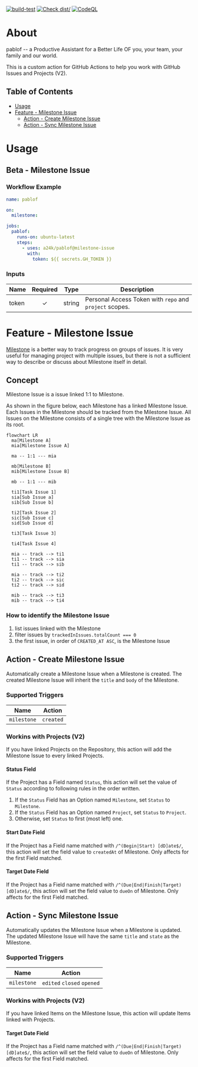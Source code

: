 [![build-test](https://github.com/a24k/pablof/actions/workflows/test.yml/badge.svg)](https://github.com/a24k/pablof/actions/workflows/test.yml)
[![Check dist/](https://github.com/a24k/pablof/actions/workflows/check-dist.yml/badge.svg)](https://github.com/a24k/pablof/actions/workflows/check-dist.yml)
[![CodeQL](https://github.com/a24k/pablof/actions/workflows/codeql-analysis.yml/badge.svg)](https://github.com/a24k/pablof/actions/workflows/codeql-analysis.yml)

# About

pablof -- a Productive Assistant for a Better Life OF you, your team, your family and our world.

This is a custom action for GitHub Actions to help you work with GitHub Issues and Projects (V2).

## Table of Contents

- [Usage](#usage)
- [Feature - Milestone Issue](#feature---milestone-issue)
    - [Action - Create Milestone Issue](#action---create-milestone-issue)
    - [Action - Sync Milestone Issue](#action---sync-milestone-issue)

# Usage

## Beta - Milestone Issue

### Workflow Example

```yaml
name: pablof

on:
  milestone:

jobs:
  pablof:
    runs-on: ubuntu-latest
    steps:
      - uses: a24k/pablof@milestone-issue
        with:
          token: ${{ secrets.GH_TOKEN }}
```

### Inputs

| Name    | Required | Type   | Description                                             |
| ---     | :---:    | ---    | ---                                                     |
| token   | ✓        | string | Personal Access Token with `repo` and `project` scopes. |

# Feature - Milestone Issue

[Milestone](https://docs.github.com/en/issues/using-labels-and-milestones-to-track-work/about-milestones)
is a better way to track progress on groups of issues.
It is very useful for managing project with multiple issues,
but there is not a sufficient way to describe or discuss about Milestone itself in detail.

## Concept

Milestone Issue is a issue linked 1:1 to Milestone.

As shown in the figure below, each Milestone has a linked Milestone Issue.
Each Issues in the Milestone should be tracked from the Milestone Issue.
All Issues on the Milestone consists of a single tree with the Milestone Issue as its root.

```mermaid
flowchart LR
  ma[Milestone A]
  mia[Milestone Issue A]

  ma -- 1:1 --- mia

  mb[Milestone B]
  mib[Milestone Issue B]

  mb -- 1:1 --- mib

  ti1[Task Issue 1]
  sia[Sub Issue a]
  sib[Sub Issue b]

  ti2[Task Issue 2]
  sic[Sub Issue c]
  sid[Sub Issue d]

  ti3[Task Issue 3]

  ti4[Task Issue 4]

  mia -- track --> ti1
  ti1 -- track --> sia
  ti1 -- track --> sib

  mia -- track --> ti2
  ti2 -- track --> sic
  ti2 -- track --> sid

  mib -- track --> ti3
  mib -- track --> ti4
```

### How to identify the Milestone Issue

1. list issues linked with the Milestone
1. filter issues by `trackedInIssues.totalCount === 0`
1. the first issue, in order of `CREATED_AT ASC`, is the Milestone Issue

## Action - Create Milestone Issue

Automatically create a Milestone Issue when a Milestone is created.
The created Milestone Issue will inherit the `title` and `body` of the Milestone.

### Supported Triggers

| Name        | Action    |
| ---         | ---       |
| `milestone` | `created` |

### Workins with Projects (V2)

If you have linked Projects on the Repository,
this action will add the Milestone Issue to every linked Projects.

#### Status Field

If the Project has a Field named `Status`,
this action will set the value of `Status` according to following rules in the order written.

1. If the `Status` Field has an Option named `Milestone`, set `Status` to `Milestone`.
1. If the `Status` Field has an Option named `Project`, set `Status` to `Project`.
1. Otherwise, set `Status` to first (most left) one.

#### Start Date Field

If the Project has a Field name matched with `/^(Begin|Start) [dD]ate$/`,
this action will set the field value to `createdAt` of Milestone.
Only affects for the first Field matched.

#### Target Date Field

If the Project has a Field name matched with `/^(Due|End|Finish|Target) [dD]ate$/`,
this action will set the field value to `dueOn` of Milestone.
Only affects for the first Field matched.

## Action - Sync Milestone Issue

Automatically updates the Milestone Issue when a Milestone is updated.
The updated Milestone Issue will have the same `title` and `state` as the Milestone.

### Supported Triggers

| Name        | Action    |
| ---         | ---       |
| `milestone` | `edited` `closed` `opened` |

### Workins with Projects (V2)

If you have linked Items on the Milestone Issue,
this action will update Items linked with Projects.

#### Target Date Field

If the Project has a Field name matched with `/^(Due|End|Finish|Target) [dD]ate$/`,
this action will set the field value to `dueOn` of Milestone.
Only affects for the first Field matched.
